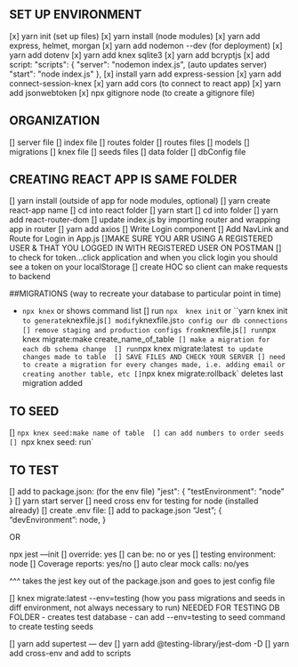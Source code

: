 ## SET UP ENVIRONMENT
[x] yarn init (set up files)
[x] yarn install (node modules)
[x] yarn add express, helmet, morgan 
[x] yarn add nodemon --dev (for deployment)
[x] yarn add dotenv
[x] yarn add knex sqlite3
[x] yarn add bcryptjs
[x] add script: 
 "scripts": {
    "server": "nodemon index.js", (auto updates server)
    "start": "node index.js"
  },
[x] install yarn add express-session
[x] yarn add connect-session-knex
[x] yarn add cors (to connect to react app)
[x] yarn add jsonwebtoken
[x] npx gitignore node (to create a gitignore file)

## ORGANIZATION
[] server file 
[] index file 
[] routes folder
    [] routes files
    [] models
[] migrations
[] knex file
[] seeds files 
[] data folder
[] dbConfig file 

## CREATING REACT APP IS SAME FOLDER
[] yarn install (outside of app for node modules, optional)
[] yarn create react-app name
    [] cd into react folder
    [] yarn start 
[] cd into folder 
[] yarn add react-router-dom
[] update index.js by importing router and wrapping app in router 
[] yarn add axios 
[] Write Login component
[] Add NavLink and Route for Login in App.js
[]MAKE SURE YOU ARR USING A REGISTERED USER & THAT YOU LOGGED IN WITH REGISTERED USER ON POSTMAN
[] to check for token...click application and when you click login you should see a token on your localStorage 
[] create HOC so client can make requests to backend 

##MIGRATIONS (way to recreate your database to particular point in time)

- `npx knex` or  shows command list 
[] run `npx  knex init` or ``yarn knex init ` to generate `knexfile.js`
[] modify `knexfile.js` to config our db connections
[] remove staging and production configs from `knexfile.js`
[] run `npx knex migrate:make create_name_of_table` 
[] make a migration for each db schema change 
[] run `npx knex migrate:latest` to update changes made to table 
[] SAVE FILES AND CHECK YOUR SERVER
[] need to create a migration for every changes made, i.e. adding email or creating another table, etc
[]`npx knex migrate:rollback` deletes last migration added 

## TO SEED
[] `npx knex seed:make name of table 
[] can add numbers to order seeds
[] `npx knex seed: run`

## TO TEST
[] add to package.json: (for the env file)
 "jest": {
    "testEnvironment": "node"
  }
[] yarn start server 
[] need cross env for testing for node (installed already)
[] create .env file:
[] add  to package.json
“Jest”; {
“devEnvironment”: node, 
}

OR 

npx jest —init
	[] override: yes
	[] can be: no or yes 
	[] testing environment: node
	[] Coverage reports: yes/no
	[] auto clear mock calls: no/yes

^^^ takes the jest key out of the package.json and goes to jest  config file 

[]  knex migrate:latest --env=testing (how you pass migrations and seeds in diff environment, not always necessary to run) NEEDED FOR TESTING DB FOLDER 
    - creates test database 
    - can add --env=testing to seed command to create testing seeds 

[] yarn add supertest — dev
[] yarn add @testing-library/jest-dom -D
[] yarn add cross-env and add to scripts 